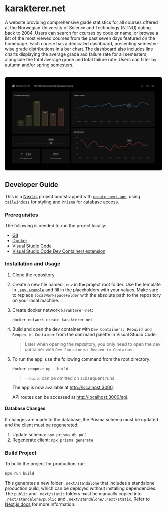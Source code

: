 # karakterer.net

A website providing comprehensive grade statistics for all courses offered at the Norwegian University of Science and Technology (NTNU) dating back to 2004. Users can search for courses by code or name, or browse a list of the most viewed courses from the past seven days featured on the homepage. Each course has a dedicated dashboard, presenting semester-wise grade distributions in a bar chart. The dashboard also includes line charts displaying the average grade and failure rate for all semesters, alongside the total average grade and total failure rate. Users can filter by autumn and/or spring semesters.
<br/></br>

<p align="center">
	<img src="docs/course-page.png" width="830"/>
</p>

## Developer Guide

This is a [Next.js](https://nextjs.org/) project bootstrapped with [`create-next-app`](https://www.npmjs.com/package/create-next-app), using [`tailwindcss`](https://tailwindcss.com/) for styling and [`Prisma`](https://www.prisma.io/) for database access.

### Prerequisites

The following is needed to run the project locally:

- [Git](https://git-scm.com/downloads)
- [Docker](https://www.docker.com/)
- [Visual Studio Code](https://code.visualstudio.com/download)
- [Visual Studio Code Dev Containers extension](https://marketplace.visualstudio.com/items?itemName=ms-vscode-remote.remote-containers)

### Installation and Usage

1. Clone the repository.

1. Create a new file named `.env` in the project root folder. Use the template in [`.env.example`](.env.example) and fill in the placeholders with your values. Make sure to replace `localWorkspaceFolder` with the absolute path to the repository on your local machine.

1. Create docker network `karakterer-net`:

   ```
   docker network create karakterer-net
   ```

1. Build and open the dev container with `Dev Containers: Rebuild and Reopen in Container` from the command palette in Visual Studio Code.

   > Later when opening the repository, you only need to open the dev container with `Dev Containers: Reopen in Container`.

1. To run the app, use the following command from the root directory:

   ```
   docker compose up --build
   ```

   > `--build` can be omitted on subsequent runs.

   The app is now available at [http://localhost:3000](http://localhost:3000).

   API routes can be accessed at [http://localhost:3000/api](http://localhost:3000/api/).

#### Database Changes

If changes are made to the database, the Prisma schema must be updated and the client must be regenerated:

1. Update schema: `npx prisma db pull`
2. Regenerate client: `npx prisma generate`

### Build Project

To build the project for production, run:

```bash
npm run build
```

This generates a new folder `.next/standalone` that includes a standalone production build, which can be deployed without installing dependencies. The `public` and `.next/static` folders must be manually copied into `.next/standalone/public` and `.next/standalone/.next/static`. Refer to [Next.js docs](https://nextjs.org/docs/advanced-features/output-file-tracing) for more information.

